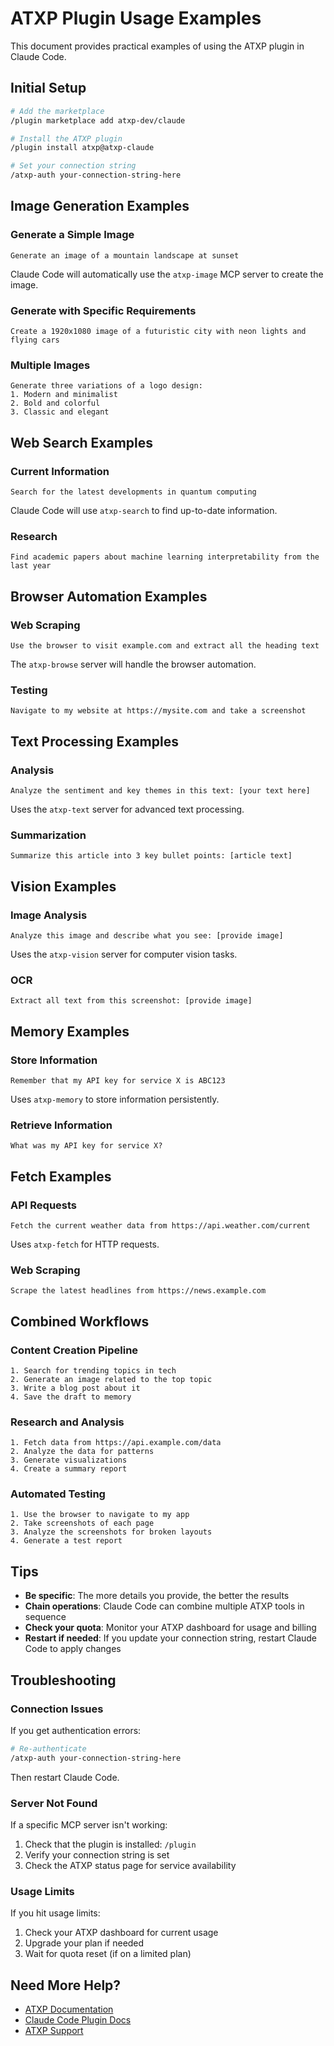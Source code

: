 # ATXP Plugin Usage Examples

This document provides practical examples of using the ATXP plugin in Claude Code.

## Initial Setup

```bash
# Add the marketplace
/plugin marketplace add atxp-dev/claude

# Install the ATXP plugin
/plugin install atxp@atxp-claude

# Set your connection string
/atxp-auth your-connection-string-here
```

## Image Generation Examples

### Generate a Simple Image

```
Generate an image of a mountain landscape at sunset
```

Claude Code will automatically use the `atxp-image` MCP server to create the image.

### Generate with Specific Requirements

```
Create a 1920x1080 image of a futuristic city with neon lights and flying cars
```

### Multiple Images

```
Generate three variations of a logo design: 
1. Modern and minimalist
2. Bold and colorful  
3. Classic and elegant
```

## Web Search Examples

### Current Information

```
Search for the latest developments in quantum computing
```

Claude Code will use `atxp-search` to find up-to-date information.

### Research

```
Find academic papers about machine learning interpretability from the last year
```

## Browser Automation Examples

### Web Scraping

```
Use the browser to visit example.com and extract all the heading text
```

The `atxp-browse` server will handle the browser automation.

### Testing

```
Navigate to my website at https://mysite.com and take a screenshot
```

## Text Processing Examples

### Analysis

```
Analyze the sentiment and key themes in this text: [your text here]
```

Uses the `atxp-text` server for advanced text processing.

### Summarization

```
Summarize this article into 3 key bullet points: [article text]
```

## Vision Examples

### Image Analysis

```
Analyze this image and describe what you see: [provide image]
```

Uses the `atxp-vision` server for computer vision tasks.

### OCR

```
Extract all text from this screenshot: [provide image]
```

## Memory Examples

### Store Information

```
Remember that my API key for service X is ABC123
```

Uses `atxp-memory` to store information persistently.

### Retrieve Information

```
What was my API key for service X?
```

## Fetch Examples

### API Requests

```
Fetch the current weather data from https://api.weather.com/current
```

Uses `atxp-fetch` for HTTP requests.

### Web Scraping

```
Scrape the latest headlines from https://news.example.com
```

## Combined Workflows

### Content Creation Pipeline

```
1. Search for trending topics in tech
2. Generate an image related to the top topic
3. Write a blog post about it
4. Save the draft to memory
```

### Research and Analysis

```
1. Fetch data from https://api.example.com/data
2. Analyze the data for patterns
3. Generate visualizations
4. Create a summary report
```

### Automated Testing

```
1. Use the browser to navigate to my app
2. Take screenshots of each page
3. Analyze the screenshots for broken layouts
4. Generate a test report
```

## Tips

- **Be specific**: The more details you provide, the better the results
- **Chain operations**: Claude Code can combine multiple ATXP tools in sequence
- **Check your quota**: Monitor your ATXP dashboard for usage and billing
- **Restart if needed**: If you update your connection string, restart Claude Code to apply changes

## Troubleshooting

### Connection Issues

If you get authentication errors:

```bash
# Re-authenticate
/atxp-auth your-connection-string-here
```

Then restart Claude Code.

### Server Not Found

If a specific MCP server isn't working:

1. Check that the plugin is installed: `/plugin`
2. Verify your connection string is set
3. Check the ATXP status page for service availability

### Usage Limits

If you hit usage limits:

1. Check your ATXP dashboard for current usage
2. Upgrade your plan if needed
3. Wait for quota reset (if on a limited plan)

## Need More Help?

- [ATXP Documentation](https://docs.atxp.ai/atxp)
- [Claude Code Plugin Docs](https://docs.claude.com/en/docs/claude-code/plugins)
- [ATXP Support](https://atxp.ai/support)

